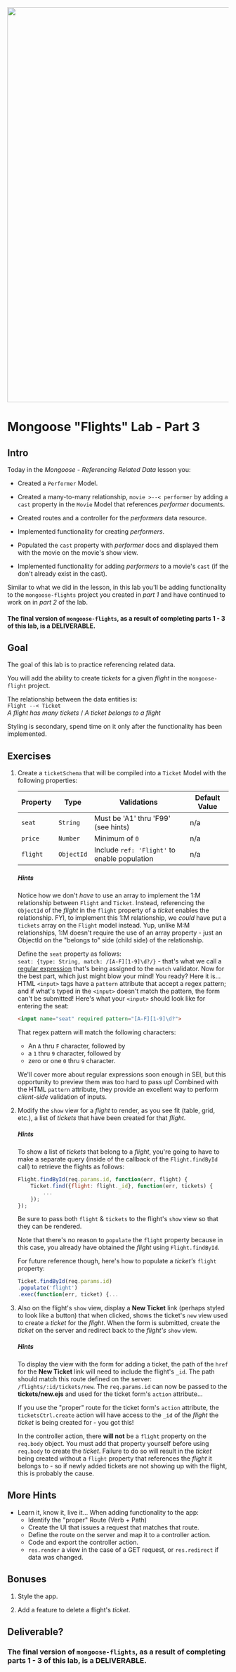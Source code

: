 
<img src="https://i.imgur.com/Y74xxoD.jpg" width="900">

# Mongoose "Flights" Lab - Part 3

## Intro

Today in the _Mongoose - Referencing Related Data_ lesson you:

- Created a `Performer` Model.

- Created a many-to-many relationship, `movie >--< performer` by adding a `cast` property in the `Movie` Model that references _performer_ documents.

- Created routes and a controller for the _performers_ data resource.

- Implemented functionality for creating  _performers_.

- Populated the `cast` property with _performer_ docs and displayed them with the movie on the movie's show view.

- Implemented functionality for adding _performers_ to a movie's `cast` (if the don't already exist in the cast).

Similar to what we did in the lesson, in this lab you'll be adding functionality to the `mongoose-flights` project you created in _part 1_ and have continued to work on in _part 2_ of the lab.

#### The final version of `mongoose-flights`, as a result of completing parts 1 - 3 of this lab, is a DELIVERABLE.

## Goal

The goal of this lab is to practice referencing related data.

You will add the ability to create _tickets_ for a given _flight_ in the `mongoose-flight` project.

The relationship between the data entities is:<br>
`Flight --< Ticket`<br>
_A flight has many tickets_ / _A ticket belongs to a flight_

Styling is secondary, spend time on it only after the functionality has been implemented.

## Exercises

1. Create a `ticketSchema` that will be compiled into a `Ticket` Model with the following properties:

	| Property | Type | Validations | Default Value |
	|---|---|---|---|
	| `seat`| `String`| Must be 'A1' thru 'F99' (see hints) | n/a |
	| `price`| `Number`| Minimum of `0` | n/a |
	| `flight`| `ObjectId`| Include `ref: 'Flight'` to enable population | n/a |

	##### Hints
	
	Notice how we don't _have_ to use an array to implement the 1:M relationship between `Flight` and `Ticket`. Instead, referencing the `ObjectId` of the _flight_ in the `flight` property of a _ticket_ enables the relationship. FYI, to implement this 1:M relationship, we _could_ have put a `tickets` array on the `Flight` model instead. Yup, unlike M:M relationships, 1:M doesn't require the use of an array property - just an ObjectId on the "belongs to" side (child side) of the relationship.
	
	Define the `seat` property as follows:<br>`seat: {type: String, match: /[A-F][1-9]\d?/}` - that's what we call a [regular expression](https://en.wikipedia.org/wiki/Regular_expression) that's being assigned to the `match` validator. Now for the best part, which just might blow your mind! You ready?  Here it is... HTML `<input>` tags have a `pattern` attribute that accept a regex pattern; and if what's typed in the `<input>` doesn't match the pattern, the form can't be submitted! Here's what your `<input>` should look like for entering the seat:
	
	```html
	<input name="seat" required pattern="[A-F][1-9]\d?">
	```
	That regex pattern will match the following characters:
	
	- An `A` thru `F` character, followed by
	- a `1` thru `9` character, followed by
	- zero or one `0` thru `9` character.
	
	We'll cover more about regular expressions soon enough in SEI, but this opportunity to preview them was too hard to pass up! Combined with the HTML `pattern` attribute, they provide an excellent way to perform _client-side_ validation of inputs.

2. Modify the `show` view for a _flight_ to render, as you see fit (table, grid, etc.), a list of _tickets_ that have been created for that _flight_.

	##### Hints
	
	To show a list of _tickets_ that belong to a _flight_, you're going to have to make a separate query (inside of the callback of the `Flight.findById` call) to retrieve the flights as follows:
	
	```js
	Flight.findById(req.params.id, function(err, flight) {
	    Ticket.find({flight: flight._id}, function(err, tickets) {
	        ...
	    });
	});
	```
	Be sure to pass both `flight` & `tickets` to the flight's `show` view so that they can be rendered.
	
	Note that there's no reason to `populate` the `flight` property because in this case, you already have obtained the _flight_ using `Flight.findById`.
	
	For future reference though, here's how to populate a _ticket's_ `flight` property:
	
	```js
	Ticket.findById(req.params.id)
	.populate('flight')
	.exec(function(err, ticket) {...
	```

3. Also on the flight's `show` view, display a **New Ticket** link (perhaps styled to look like a button) that when clicked, shows the ticket's `new` view used to create a _ticket_ for the _flight_. When the form is submitted, create the _ticket_ on the server and redirect back to the _flight's_ `show` view.

	##### Hints
	
	To display the view with the form for adding a ticket, the path of the `href` for the **New Ticket** link will need to include the flight's `_id`.  The path should match this route defined on the server:  `/flights/:id/tickets/new`. The `req.params.id` can now be passed to the **tickets/new.ejs** and used for the ticket form's `action` attribute...
	
	If you use the "proper" route for the ticket form's `action` attribute, the `ticketsCtrl.create` action will have access to the `_id` of the _flight_ the _ticket_ is being created for - you got this!
	
	In the controller action, there **will not** be a `flight` property on the `req.body` object. You must add that property yourself before using `req.body` to create the _ticket_. Failure to do so will result in the _ticket_ being created without a `flight` property that references the _flight_ it belongs to - so if newly added tickets are not showing up with the flight, this is probably the cause.
 
## More Hints

- Learn it, know it, live it... When adding functionality to the app:
	- Identify the "proper" Route (Verb + Path)
	- Create the UI that issues a request that matches that route.
	- Define the route on the server and map it to a controller action.
	- Code and export the controller action.
	- `res.render` a view in the case of a GET request, or `res.redirect` if data was changed.

## Bonuses

1. Style the app.

2. Add a feature to delete a flight's _ticket_.

## Deliverable?

### The final version of `mongoose-flights`, as a result of completing parts 1 - 3 of this lab, is a DELIVERABLE.